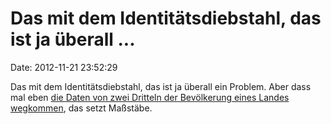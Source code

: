 Das mit dem Identitätsdiebstahl, das ist ja überall \...
========================================================

Date: 2012-11-21 23:52:29

Das mit dem Identitätsdiebstahl, das ist ja überall ein Problem. Aber
dass mal eben [die Daten von zwei Dritteln der Bevölkerung eines Landes
wegkommen](http://news.yahoo.com/man-arrested-athens-over-id-theft-most-greek-171450741.html),
das setzt Maßstäbe.
